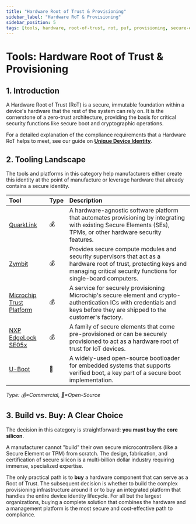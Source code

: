 ```yaml
---
title: "Hardware Root of Trust & Provisioning"
sidebar_label: "Hardware RoT & Provisioning"
sidebar_position: 5
tags: [tools, hardware, root-of-trust, rot, puf, provisioning, secure-element]
---
```

# Tools: Hardware Root of Trust & Provisioning

## 1. Introduction

A Hardware Root of Trust (RoT) is a secure, immutable foundation within a device's hardware that the rest of the system can rely on. It is the cornerstone of a zero-trust architecture, providing the basis for critical security functions like secure boot and cryptographic operations.

For a detailed explanation of the compliance requirements that a Hardware RoT helps to meet, see our guide on **[Unique Device Identity](../implementation/build-phase/unique-device-identity.md)**.

## 2. Tooling Landscape

The tools and platforms in this category help manufacturers either create this identity at the point of manufacture or leverage hardware that already contains a secure identity.

| Tool | Type | Description |
| :--- | :--- | :--- |
| [QuarkLink](https://www.cryptoquantique.com/products/quarklink/) | 💰 | A hardware-agnostic software platform that automates provisioning by integrating with existing Secure Elements (SEs), TPMs, or other hardware security features. |
| [Zymbit](https://www.zymbit.com/) | 💰 | Provides secure compute modules and security supervisors that act as a hardware root of trust, protecting keys and managing critical security functions for single-board computers. |
| [Microchip Trust Platform](https://www.microchip.com/en-us/products/security/trust-platform) | 💰 | A service for securely provisioning Microchip's secure element and crypto-authentication ICs with credentials and keys before they are shipped to the customer's factory. |
| [NXP EdgeLock SE05x](https://www.nxp.com/products/security-and-authentication/authentication/edgelock-se050-plug-trust-secure-element-family:SE050) | 💰 | A family of secure elements that come pre-provisioned or can be securely provisioned to act as a hardware root of trust for IoT devices. |
| [U-Boot](https://www.denx.de/wiki/U-Boot) | 🐙 | A widely-used open-source bootloader for embedded systems that supports verified boot, a key part of a secure boot implementation. |

<!-- vale off -->
*Type: 💰=Commercial, 🐙=Open-Source*
<!-- vale on -->

## 3. Build vs. Buy: A Clear Choice

The decision in this category is straightforward: **you must buy the core silicon**.

A manufacturer cannot "build" their own secure microcontrollers (like a Secure Element or TPM) from scratch. The design, fabrication, and certification of secure silicon is a multi-billion dollar industry requiring immense, specialized expertise.

The only practical path is to **buy** a hardware component that can serve as a Root of Trust. The subsequent decision is whether to build the complex provisioning infrastructure around it or to buy an integrated platform that handles the entire device identity lifecycle. For all but the largest organizations, buying a complete solution that combines the hardware and a management platform is the most secure and cost-effective path to compliance.
